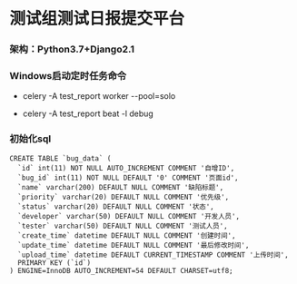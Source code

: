 # 测试组测试日报提交平台

### 架构：Python3.7+Django2.1


### Windows启动定时任务命令

- celery -A test_report worker  --pool=solo

- celery -A test_report beat -l debug

### 初始化sql

```
CREATE TABLE `bug_data` (
  `id` int(11) NOT NULL AUTO_INCREMENT COMMENT '自增ID',
  `bug_id` int(11) NOT NULL DEFAULT '0' COMMENT '页面id',
  `name` varchar(200) DEFAULT NULL COMMENT '缺陷标题',
  `priority` varchar(20) DEFAULT NULL COMMENT '优先级',
  `status` varchar(20) DEFAULT NULL COMMENT '状态',
  `developer` varchar(50) DEFAULT NULL COMMENT '开发人员',
  `tester` varchar(50) DEFAULT NULL COMMENT '测试人员',
  `create_time` datetime DEFAULT NULL COMMENT '创建时间',
  `update_time` datetime DEFAULT NULL COMMENT '最后修改时间',
  `upload_time` datetime DEFAULT CURRENT_TIMESTAMP COMMENT '上传时间',
  PRIMARY KEY (`id`)
) ENGINE=InnoDB AUTO_INCREMENT=54 DEFAULT CHARSET=utf8;
```
